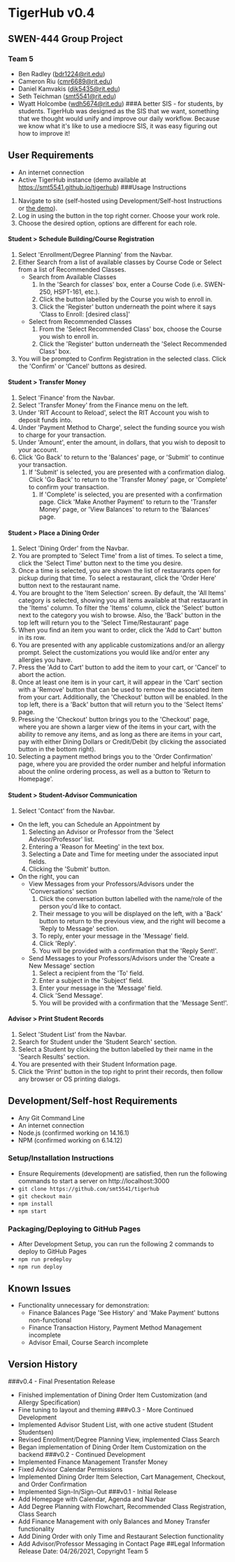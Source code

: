# TigerHub v0.4
## SWEN-444 Group Project
### Team 5
- Ben Radley (bdr1224@rit.edu)
- Cameron Riu (cmr6689@rit.edu)
- Daniel Kamvakis (djk5435@rit.edu)
- Seth Teichman (smt5541@rit.edu)
- Wyatt Holcombe (wdh5674@rit.edu)
###A better SIS - for students, by students.
TigerHub was designed as the SIS that we want, something that we thought would unify and improve our daily workflow. Because we know what it's like to use a mediocre SIS, it was easy figuring out how to improve it!
## User Requirements
- An internet connection
- Active TigerHub instance (demo available at https://smt5541.github.io/tigerhub)
###Usage Instructions
1. Navigate to site (self-hosted using Development/Self-host Instructions or [the demo](https://smt5541.github.io/tigerhub)).
2. Log in using the button in the top right corner. Choose your work role.
3. Choose the desired option, options are different for each role.
#### Student > Schedule Building/Course Registration
1. Select 'Enrollment/Degree Planning' from the Navbar.
2. Either Search from a list of available classes by Course Code or Select from a list of Recommended Classes.
    - Search from Available Classes
        1. In the 'Search for classes' box, enter a Course Code (i.e. SWEN-250, HSPT-161, etc.).
        2. Click the button labelled by the Course you wish to enroll in.
        3. Click the 'Register' button underneath the point where it says 'Class to Enroll: [desired class]'
    - Select from Recommended Classes
        1. From the 'Select Recommended Class' box, choose the Course you wish to enroll in.
        2. Click the 'Register' button underneath the 'Select Recommended Class' box.
3. You will be prompted to Confirm Registration in the selected class. Click the 'Confirm' or 'Cancel' buttons as desired.
#### Student > Transfer Money
1. Select 'Finance' from the Navbar.
2. Select 'Transfer Money' from the Finance menu on the left.
3. Under 'RIT Account to Reload', select the RIT Account you wish to deposit funds into.
4. Under 'Payment Method to Charge', select the funding source you wish to charge for your transaction.
5. Under 'Amount', enter the amount, in dollars, that you wish to deposit to your account.
6. Click 'Go Back' to return to the 'Balances' page, or 'Submit' to continue your transaction.
    1. If 'Submit' is selected, you are presented with a confirmation dialog. Click 'Go Back' to return to the 'Transfer Money' page, or 'Complete' to confirm your transaction.
        1. If 'Complete' is selected, you are presented with a confirmation page. Click 'Make Another Payment' to return to the 'Transfer Money' page, or 'View Balances' to return to the 'Balances' page. 
#### Student > Place a Dining Order
1. Select 'Dining Order' from the Navbar.
2. You are prompted to 'Select Time' from a list of times. To select a time, click the 'Select Time' button next to the time you desire.
3. Once a time is selected, you are shown the list of restaurants open for pickup during that time. To select a restaurant, click the 'Order Here' button next to the restaurant name.
4. You are brought to the 'Item Selection' screen. By default, the 'All Items' category is selected, showing you all items available at that restaurant in the 'Items' column. To filter the 'Items' column, click the 'Select' button next to the category you wish to browse. Also, the 'Back' button in the top left will return you to the 'Select Time/Restaurant' page 
5. When you find an item you want to order, click the 'Add to Cart' button in its row.
6. You are presented with any applicable customizations and/or an allergy prompt. Select the customizations you would like and/or enter any allergies you have.
7. Press the 'Add to Cart' button to add the item to your cart, or 'Cancel' to abort the action.
8. Once at least one item is in your cart, it will appear in the 'Cart' section with a 'Remove' button that can be used to remove the associated item from your cart. Additionally, the 'Checkout' button will be enabled. In the top left, there is a 'Back' button that will return you to the 'Select Items' page.
9. Pressing the 'Checkout' button brings you to the 'Checkout' page, where you are shown a larger view of the items in your cart, with the ability to remove any items, and as long as there are items in your cart, pay with either Dining Dollars or Credit/Debit (by clicking the associated button in the bottom right).
10. Selecting a payment method brings you to the 'Order Confirmation' page, where you are provided the order number and helpful information about the online ordering process, as well as a button to 'Return to Homepage'.
#### Student > Student-Advisor Communication
1. Select 'Contact' from the Navbar.
- On the left, you can Schedule an Appointment by
    1. Selecting an Advisor or Professor from the 'Select Advisor/Professor' list.
    2. Entering a 'Reason for Meeting' in the text box.
    3. Selecting a Date and Time for meeting under the associated input fields.
    4. Clicking the 'Submit' button.
- On the right, you can
    - View Messages from your Professors/Advisors under the 'Conversations' section
        1. Click the conversation button labelled with the name/role of the person you'd like to contact.
        2. Their message to you will be displayed on the left, with a 'Back' button to return to the previous view, and the right will become a 'Reply to Message' section.
        3. To reply, enter your message in the 'Message' field. 
        4. Click 'Reply'.
        5. You will be provided with a confirmation that the 'Reply Sent!'.
    - Send Messages to your Professors/Advisors under the 'Create a New Message' section
        1. Select a recipient from the 'To' field.
        2. Enter a subject in the 'Subject' field.
        3. Enter your message in the 'Message' field.
        4. Click 'Send Message'.
        5. You will be provided with a confirmation that the 'Message Sent!'.
#### Advisor > Print Student Records
1. Select 'Student List' from the Navbar.
2. Search for Student under the 'Student Search' section.
3. Select a Student by clicking the button labelled by their name in the 'Search Results' section.
4. You are presented with their Student Information page.
5. Click the 'Print' button in the top right to print their records, then follow any browser or OS printing dialogs.

## Development/Self-host Requirements
- Any Git Command Line
- An internet connection
- Node.js (confirmed working on 14.16.1)
- NPM (confirmed working on 6.14.12)
### Setup/Installation Instructions
- Ensure Requirements (development) are satisfied, then run the following commands to start a server on http://localhost:3000
- ```git clone https://github.com/smt5541/tigerhub```
- ```git checkout main```
- ```npm install```
- ```npm start```
### Packaging/Deploying to GitHub Pages
- After Development Setup, you can run the following 2 commands to deploy to GitHub Pages
- ```npm run predeploy```
- ```npm run deploy```
## Known Issues
- Functionality unnecessary for demonstration:
    - Finance Balances Page 'See History' and 'Make Payment' buttons non-functional 
    - Finance Transaction History, Payment Method Management incomplete
    - Advisor Email, Course Search incomplete
## Version History
###v0.4 - Final Presentation Release
- Finished implementation of Dining Order Item Customization (and Allergy Specification)
- Fine tuning to layout and theming
###v0.3 - More Continued Development
- Implemented Advisor Student List, with one active student (Student Studentsen)
- Revised Enrollment/Degree Planning View, implemented Class Search
- Began implementation of Dining Order Item Customization on the backend
###v0.2 - Continued Development
- Implemented Finance Management Transfer Money
- Fixed Advisor Calendar Permissions
- Implemented Dining Order Item Selection, Cart Management, Checkout, and Order Confirmation
- Implemented Sign-In/Sign-Out
###v0.1 - Initial Release
- Add Homepage with Calendar, Agenda and Navbar
- Add Degree Planning with Flowchart, Recommended Class Registration, Class Search
- Add Finance Management with only Balances and Money Transfer functionality
- Add Dining Order with only Time and Restaurant Selection functionality
- Add Advisor/Professor Messaging in Contact Page
##Legal Information
Release Date: 04/26/2021, Copyright Team 5
